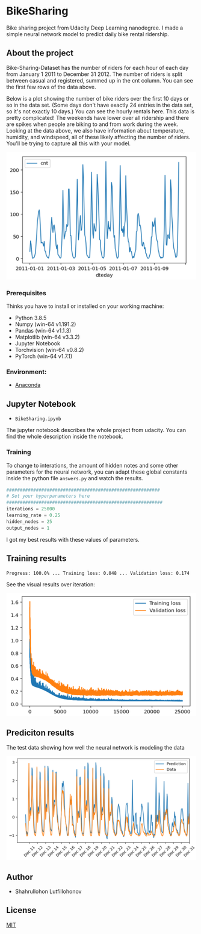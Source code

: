 # BikeSharing

Bike sharing project from Udacity Deep Learning nanodegree. I made a simple neural network model to predict daily bike rental ridership.


## About the project

Bike-Sharing-Dataset has the number of riders for each hour of each day from January 1 2011 to December 31 2012. The number of riders is split between casual and registered, summed up in the cnt column. You can see the first few rows of the data above.

Below is a plot showing the number of bike riders over the first 10 days or so in the data set. (Some days don't have exactly 24 entries in the data set, so it's not exactly 10 days.) You can see the hourly rentals here. This data is pretty complicated! The weekends have lower over all ridership and there are spikes when people are biking to and from work during the week. Looking at the data above, we also have information about temperature, humidity, and windspeed, all of these likely affecting the number of riders. You'll be trying to capture all this with your model.


![](https://github.com/Shahrullo/BikeSharing/blob/main/images/data_overview.PNG)


### Prerequisites

Thinks you have to install or installed on your working machine:

* Python 3.8.5
* Numpy (win-64 v1.191.2)
* Pandas (win-64 v1.1.3)
* Matplotlib (win-64 v3.3.2)
* Jupyter Notebook
* Torchvision (win-64 v0.8.2)
* PyTorch (win-64 v1.7.1)

### Environment: 
* [Anaconda](https://www.anaconda.com/download/)

## Jupyter Notebook 
* `BikeSharing.ipynb`

The jupyter notebook describes the whole project from udacity. You can find the whole description inside the notebook.

### Training 

To change to interations, the amount of hidden notes and some other parameters for the neural network, you can adapt these global constants inside the python file `answers.py` and watch the results.

```python
#########################################################
# Set your hyperparameters here
##########################################################
iterations = 25000
learning_rate = 0.25
hidden_nodes = 25
output_nodes = 1
```

I got my best results with these values of parameters.


## Training results

```bash
Progress: 100.0% ... Training loss: 0.048 ... Validation loss: 0.174
```
See the visual results over iteration:

![](https://github.com/Shahrullo/BikeSharing/blob/main/images/loss.PNG)

## Prediciton results

The test data showing how well the neural network is modeling the data

![](https://github.com/Shahrullo/BikeSharing/blob/main/images/prediction.PNG)

## Author 

* Shahrullohon Lutfillohonov

## License
[MIT](https://choosealicense.com/licenses/mit/)
